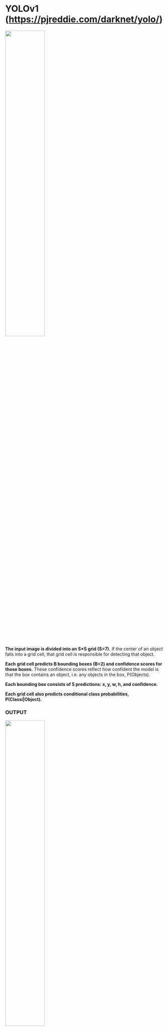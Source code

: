 # YOLOv1 (https://pjreddie.com/darknet/yolo/)

<img src = "https://user-images.githubusercontent.com/6396598/125714407-e511b81c-e4b3-4674-874e-e2a17c07da55.png" width="50%" height="50%">

**The input image is divided into an S×S grid (S=7).** If the center of an object falls into a grid cell, that grid cell is responsible for detecting that object.

**Each grid cell predicts B bounding boxes (B=2) and confidence scores for those boxes.** These confidence scores reflect how confident the model is that the box contains an object, i.e. any objects in the box, P(Objects).

**Each bounding box consists of 5 predictions: x, y, w, h, and confidence.**

**Each grid cell also predicts conditional class probabilities, P(Classi|Object).**

### OUTPUT

<img src = "https://user-images.githubusercontent.com/6396598/125714787-c48a1217-c2cb-4c45-b8cb-1973b90c72b1.png" width="50%" height="50%">

### Network Architecture

<img src = "https://user-images.githubusercontent.com/6396598/125715441-cf35cae7-865f-4c60-99fd-19ab750c2e39.png" width="80%" height="80%">

### Loss function

<img src = "https://user-images.githubusercontent.com/6396598/125715565-098686aa-518d-4956-847f-d4ef0f18fc08.png" width="80%" height="80%">

# YOLOv3

### Main contribution

![image](https://user-images.githubusercontent.com/6396598/125713432-aa61da4c-975e-4eb4-95cc-7f42db372f0d.png)

1. Bounding Box Prediction
 
<img src = "https://user-images.githubusercontent.com/6396598/125712644-2e59f0bf-a024-4697-bcf1-ce4db9d857d7.png" width="30%" height="30%">

2. Darknet-53

<img src = "https://user-images.githubusercontent.com/6396598/125712738-d6fb3810-d42b-4035-9c1c-be72c70d4949.png" width="30%" height="30%">

# YOLOv4

1. Performance of YOLOv4

<img src="https://user-images.githubusercontent.com/6396598/125368520-56d02780-e3b5-11eb-9188-18861b026389.png" width="50%" height="50%">

* Twice faster than EfficientDet

* Improved 10% AP and 12 % FPS than YOLOv3

## Main contribution

### Utilize SOTA Bag-of-Freebies and Bag-of-Specials methods during detector training

**Back of Freebies (only change the training strategy or only  increase the training cost method)**

![image](https://user-images.githubusercontent.com/6396598/125727259-644d3cbc-3e5f-4748-a298-36664a575d2a.png)

 - Data augmentation
   - Random erase and CutOut: randomly select the rectangle regions in an image and fill in a random value or zero.
   - MixUp: 
   - CutMix:
   - Styletransfer GAN
 - Regularization
   - DropOut:
   - DropPath:
   - Spatial DropOut:
   - DropBlock: 
   
**Bag of specials**

![image](https://user-images.githubusercontent.com/6396598/125727338-2399db94-db02-41e5-8f28-8bc022220224.png)

### Modify SOTA methods(CBN, PAN, SAM, etc) and make them to be available sing GPU training

### Architecture
 - Backbone: CSPDarknet53
 - Neck: SPP, PAN
 - Head: YOLOv3
 
# Appendix
### object detector
<img width="710" alt="Screen Shot 2021-07-13 at 8 32 22 AM" src="https://user-images.githubusercontent.com/6396598/125368357-0658ca00-e3b5-11eb-9ed4-0e568fef0753.png">


### YOLO series
- YOLOv1: https://www.youtube.com/watch?v=eTDcoeqj1_w
- YOLO9000: https://www.youtube.com/watch?v=6fdclSGgeio
- YOLOv3: https://www.youtube.com/watch?v=HMgcvgRrDcA

### reference
- YOLOv4: https://arxiv.org/pdf/2004.10934.pdf
- ScaledYOLOv4: https://arxiv.org/abs/2011.08036
- Github: https://github.com/AlexeyAB/darknet
- Hoya012's blog: https://hoya012.github.io/blog/yolov4/

